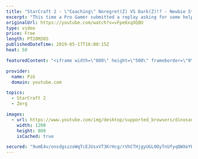 ```yaml
---
title: "StarCraft 2 - \"Coaching\" Noregret(Z) VS Dark(Z)!? - Newbie Stream!"
excerpt: "This time a Pro Gamer submitted a replay asking for some help, instead we are going to analys how good Darks defense was! :P   Like the content? Then consider to leave a thumbs up and subscribe! ;) Videos don’t appear in your feed and you want to get notified about new uploads? Press the bell Icon :)"
originalUrl: https://youtube.com/watch?v=vFpe6xqXQQU
type: video
price: Free
length: PT20M30S
publishedDateTime: 2019-05-17T16:00:15Z
heat: 50

featuredContent: "<iframe width=\"800\" height=\"500\" frameborder=\"0\" src=\"https://www.youtube.com/embed/vFpe6xqXQQU\" allow=\"accelerometer; autoplay; encrypted-media; gyroscope; picture-in-picture\" allowfullscreen></iframe>"

provider:
  name: PiG
  domain: youtube.com

topics:
  - StarCraft 2
  - Zerg

images:
  - url: https://www.youtube.com/img/desktop/supported_browsers/dinosaur.png
    width: 1200
    height: 800
    isCached: true

secured: "9umE4v/onsdgszzoWqTcEJUsxVT3KrHcg/rVhCTHjgyUGLOOyTnUfyqQWXeYHUm22ahUAGGmZeoW+hE07ylLwijX4XVMorGl+UWgbJ5Um18LyWVlbgCW2Ro2w/UvC7BkseIMf8BWUUA5KgAehwI+++sl9pFE8IWJMCt78LM/ycLnFHQz4ebaWWh9QzDM5gXfF55MWiOnr4bxOPFkFOFsp8zgI6CTzjzXPVQ/AanSYTkx5X5k6ubUWqzvSLHLn9Dy1iiFO8g1JgdYdbumw6E1CAAkP7HF3xeiyJvtU4R2t4eFWrF4PTUNXl0ebXzAyF+SKMmXZK6VxLHixMvvbTOi471WBF/7iBFeTSz/YWOxh6pyXQxuMZqWrriPtoV2qVBSzk/Hos2Gwc/ODR7Rjs1Gf9bkkCBYU/rEp5ROZpfHgww=;0h/uzc7r/usjcJd/wR2GEg=="
---
```


